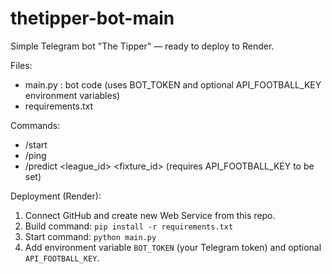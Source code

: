 # thetipper-bot-main

Simple Telegram bot "The Tipper" — ready to deploy to Render.

Files:
- main.py : bot code (uses BOT_TOKEN and optional API_FOOTBALL_KEY environment variables)
- requirements.txt

Commands:
- /start
- /ping
- /predict <league_id> <fixture_id>  (requires API_FOOTBALL_KEY to be set)

Deployment (Render):
1. Connect GitHub and create new Web Service from this repo.
2. Build command: `pip install -r requirements.txt`
3. Start command: `python main.py`
4. Add environment variable `BOT_TOKEN` (your Telegram token) and optional `API_FOOTBALL_KEY`.
